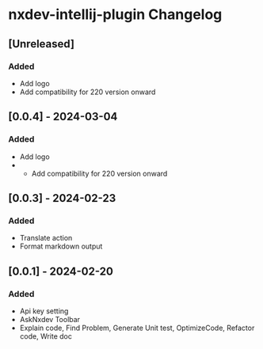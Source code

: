 <!-- Keep a Changelog guide -> https://keepachangelog.com -->

# nxdev-intellij-plugin Changelog

## [Unreleased]
### Added
- Add logo
- Add compatibility for 220 version onward

## [0.0.4] - 2024-03-04

### Added

- Add logo
- - Add compatibility for 220 version onward

## [0.0.3] - 2024-02-23

### Added

- Translate action
- Format markdown output

## [0.0.1] - 2024-02-20

### Added

- Api key setting
- AskNxdev Toolbar
- Explain code, Find Problem, Generate Unit test, OptimizeCode, Refactor code, Write doc